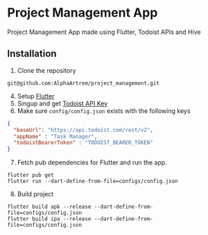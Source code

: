 # Project Management App
Project Management App made using Flutter, Todoist APIs and Hive

## Installation
1. Clone the repository
```
git@github.com:AlphaArtrem/project_management.git
```
4. Setup [Flutter](https://docs.flutter.dev/get-started/install)
5. Singup and get [Todoist API Key](https://todoist.com/help/articles/find-your-api-token-Jpzx9IIlB)
6. Make sure ```config/config.json``` exists with the following keys

```JSON
{
  "baseUrl": "https://api.todoist.com/rest/v2",
  "appName" : "Task Manager",
  "todoistBearerToken" : "TODOIST_BEARER_TOKEN"
}
```

7. Fetch pub dependencies for Flutter and run the app.
```
flutter pub get
flutter run --dart-define-from-file=configs/config.json
```
8. Build project
```
flutter build apk --release --dart-define-from-file=configs/config.json
flutter build ipa --release --dart-define-from-file=configs/config.json
```
